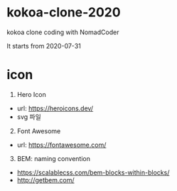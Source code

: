 # kokoa-clone-2020

kokoa clone coding with NomadCoder

It starts from 2020-07-31

# icon

1. Hero Icon

- url: https://heroicons.dev/
- svg 파일

2. Font Awesome

- url: https://fontawesome.com/

3. BEM: naming convention
- https://scalablecss.com/bem-blocks-within-blocks/ 
- http://getbem.com/
